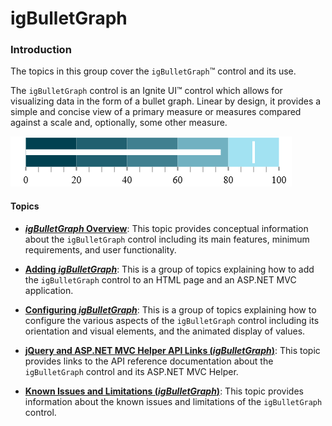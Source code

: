 ﻿<!--
|metadata|
{
    "fileName": "igbulletgraph",
    "controlName": "igBulletGraph",
    "tags": ["Getting Started","How Do I"]
}
|metadata|
-->

# igBulletGraph

### Introduction

The topics in this group cover the `igBulletGraph`™ control and its use.

The `igBulletGraph` control is an Ignite UI™ control which allows for visualizing data in the form of a bullet graph. Linear by design, it provides a simple and concise view of a primary measure or measures compared against a scale and, optionally, some other measure.

![](images/igBulletGraph.png)

#### Topics

- [***igBulletGraph* Overview**](igBulletGraph-Overview.html): This topic provides conceptual information about the `igBulletGraph` control including its main features, minimum requirements, and user functionality.

- [**Adding *igBulletGraph***](igBulletGraph-Adding.html): This is a group of topics explaining how to add the `igBulletGraph` control to an HTML page and an ASP.NET MVC application.

- [**Configuring *igBulletGraph***](igBulletGraph-Configuring.html): This is a group of topics explaining how to configure the various aspects of the `igBulletGraph` control including its orientation and visual elements, and the animated display of values.

- [**jQuery and ASP.NET MVC Helper API Links (*igBulletGraph*)**](igBulletGraph-API-Links.html): This topic provides links to the API reference documentation about the `igBulletGraph` control and its ASP.NET MVC Helper.

- [**Known Issues and Limitations (*igBulletGraph*)**](igBulletGraph-Known-Issues-and-Limitations.html): This topic provides information about the known issues and limitations of the `igBulletGraph` control.
 


